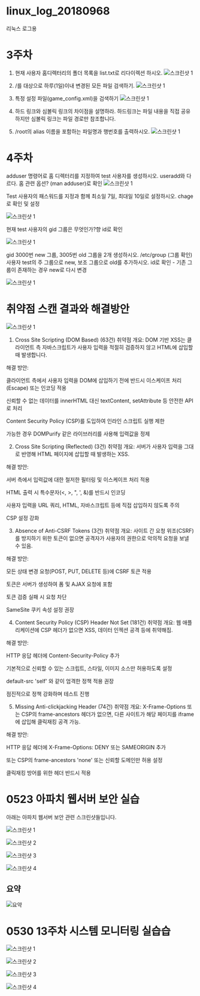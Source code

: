 # linux_log_20180968
리눅스 로그용

# 3주차

1. 현재 사용자 홈디렉터리의 폴더 목록을 list.txt로 리다이렉션 하시오.
![스크린샷 1](./스크린샷/3주차/1.png)


2. /를 대상으로 하루(1일)이내 변경된 모든 파일 검색하기.
![스크린샷 1](./스크린샷/3주차/2.png)


3. 특정 설정 파일(game_config.xml)을 검색하기
![스크린샷 1](./스크린샷/3주차/3.png)


4. 하드 링크와 심볼릭 링크의 차이점을 설명하라.
하드링크는 파일 내용을 직접 공유하지만 심볼릭 링크는 파일 경로만 참조합니다.

5. /root의 alias 이름을 포함하는 파일명과 행번호를 출력하시오.
![스크린샷 1](./스크린샷/3주차/4.png)


# 4주차

adduser 명령어로 홈 디렉터리를 지정하여 test 사용자를 생성하시오.
useradd와 다르다. 홈 관련 옵션? (man adduser)로 확인
![스크린샷 1](./스크린샷/4주차/1.png)


Test 사용자의 패스워드를 지정과 함께 최소일 7일, 최대일 10일로 설정하시오.
chage로 확인 및 설정

![스크린샷 1](./스크린샷/4주차/2.png)

현재 test 사용자의 gid 그룹은 무엇인가?향 
id로 확인

![스크린샷 1](./스크린샷/4주차/3.png)

gid 3000번 new 그룹, 3005번 old 그룹을 2개 생성하시오.
/etc/group (그룹 확인)
사용자 test의 주 그룹으로 new, 보조 그룹으로 old를 추가하시오.
id로 확인 - 기존 그룹이 존재하는 경우 new로 다시 변경

![스크린샷 1](./스크린샷/4주차/5.png)





# 취약점 스캔 결과와 해결방안

![스크린샷 1](./스크린샷/취약성상위5개/1.png)

1. Cross Site Scripting (DOM Based) (63건)
취약점 개요:
DOM 기반 XSS는 클라이언트 측 자바스크립트가 사용자 입력을 적절히 검증하지 않고 HTML에 삽입할 때 발생합니다.

해결 방안:

클라이언트 측에서 사용자 입력을 DOM에 삽입하기 전에 반드시 이스케이프 처리(Escape) 또는 인코딩 적용

신뢰할 수 없는 데이터를 innerHTML 대신 textContent, setAttribute 등 안전한 API로 처리

Content Security Policy (CSP)를 도입하여 인라인 스크립트 실행 제한

가능한 경우 DOMPurify 같은 라이브러리를 사용해 입력값을 정제

2. Cross Site Scripting (Reflected) (3건)
취약점 개요:
서버가 사용자 입력을 그대로 반영해 HTML 페이지에 삽입할 때 발생하는 XSS.

해결 방안:

서버 측에서 입력값에 대한 철저한 필터링 및 이스케이프 처리 적용

HTML 출력 시 특수문자(<, >, ", ', &)를 반드시 인코딩

사용자 입력을 URL 쿼리, HTML, 자바스크립트 등에 직접 삽입하지 않도록 주의

CSP 설정 강화

3. Absence of Anti-CSRF Tokens (3건)
취약점 개요:
사이트 간 요청 위조(CSRF)를 방지하기 위한 토큰이 없으면 공격자가 사용자의 권한으로 악의적 요청을 보낼 수 있음.

해결 방안:

모든 상태 변경 요청(POST, PUT, DELETE 등)에 CSRF 토큰 적용

토큰은 서버가 생성하여 폼 및 AJAX 요청에 포함

토큰 검증 실패 시 요청 차단

SameSite 쿠키 속성 설정 권장

4. Content Security Policy (CSP) Header Not Set (181건)
취약점 개요:
웹 애플리케이션에 CSP 헤더가 없으면 XSS, 데이터 인젝션 공격 등에 취약해짐.

해결 방안:

HTTP 응답 헤더에 Content-Security-Policy 추가

기본적으로 신뢰할 수 있는 스크립트, 스타일, 이미지 소스만 허용하도록 설정

default-src 'self' 와 같이 엄격한 정책 적용 권장

점진적으로 정책 강화하며 테스트 진행

5. Missing Anti-clickjacking Header (74건)
취약점 개요:
X-Frame-Options 또는 CSP의 frame-ancestors 헤더가 없으면, 다른 사이트가 해당 페이지를 iframe에 삽입해 클릭재킹 공격 가능.

해결 방안:

HTTP 응답 헤더에 X-Frame-Options: DENY 또는 SAMEORIGIN 추가

또는 CSP의 frame-ancestors 'none' 또는 신뢰할 도메인만 허용 설정

클릭재킹 방어를 위한 헤더 반드시 적용


# 0523 아파치 웹서버 보안 실습 

아래는 아파치 웹서버 보안 관련 스크린샷들입니다.


![스크린샷 1](./스크린샷/아파치웹서버보안/1.png)


![스크린샷 2](./스크린샷/아파치웹서버보안/2.png)


![스크린샷 3](./스크린샷/아파치웹서버보안/3.png)


![스크린샷 4](./스크린샷/아파치웹서버보안/4.png)

## 요약
![요약](./스크린샷/아파치웹서버보안/요약.png)



# 0530 13주차 시스템 모니터링 실습습

![스크린샷 1](./스크린샷/시스템모니터링실습/1.png)


![스크린샷 2](./스크린샷/시스템모니터링실습/2.png)


![스크린샷 3](./스크린샷/시스템모니터링실습/3.png)


![스크린샷 4](./스크린샷/시스템모니터링실습/4.png)